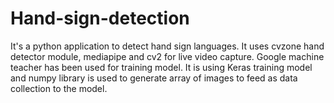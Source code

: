 # Hand-sign-detection
It's a python application to detect hand sign languages. It uses cvzone hand detector module, mediapipe and cv2 for live video capture. Google machine teacher has been used for training model. It is using Keras training model and numpy library is used to generate array of images to feed as data collection to the model. 
